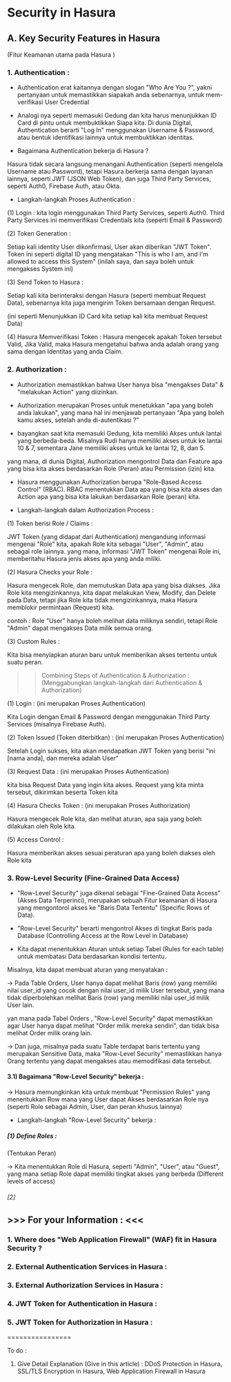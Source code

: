 # Security in Hasura

## A. Key Security Features in Hasura
(Fitur Keamanan utama pada Hasura )

### 1. Authentication :

- Authentication erat kaitannya dengan slogan "Who Are You ?",
yakni pertanyaan untuk memastikkan siapakah anda sebenarnya, untuk mem-verifikasi User Credential

-  Analogi nya seperti memasuki Gedung dan kita harus menunjukkan ID Card di pintu untuk membuktikkan Siapa kita.
Di dunia Digital, Authentication berarti "Log In" menggunakan Username & Password,
atau bentuk identifikasi lainnya untuk membuktikkan identitas.

- Bagaimana Authentication bekerja di Hasura ? 

Hasura tidak secara langsung menangani Authentication (seperti mengelola Username atau Password), tetapi Hasura berkerja sama dengan layanan lainnya, seperti JWT (JSON Web Token), dan juga Third Party Services, seperti Auth0, Firebase Auth, atau Okta.


- Langkah-langkah Proses Authentication :

(1) Login :
kita login menggunakan Third Party Services, seperti Auth0.
Third Party Services ini memverifikasi Credentials kita (seperti Email & Password)

(2) Token Generation :

Setiap kali identity User dikonfirmasi, User akan diberikan "JWT Token".
Token ini seperti digital ID yang mengatakan "This is who I am, and I'm allowed to access this System"
(inilah saya, dan saya boleh untuk mengakses System ini)

(3) Send Token to Hasura :

Setiap kali kita berinteraksi dengan Hasura (seperti membuat Request Data),
sebenarnya kita juga mengirim Token bersamaan dengan Request.

(ini seperti Menunjukkan ID Card kita setiap kali kita membuat Request Data)


(4) Hasura Memverifikasi Token :
Hasura mengecek apakah Token tersebut Valid,
Jika Valid, maka Hasura mengetahui bahwa anda adalah orang yang sama dengan Identitas yang anda Claim.

### 2. Authorization :

-  Authorization memastikkan bahwa User hanya bisa "mengakses Data" & "melakukan Action" yang diizinkan.
-  Authorization merupakan Proses untuk menetukkan "apa yang boleh anda lakukan",
yang mana hal ini menjawab pertanyaan "Apa yang boleh kamu akses, setelah anda di-autentikasi ?"

- bayangkan saat kita memasuki Gedung, kita memiliki Akses untuk lantai yang berbeda-beda.
Misalnya Rudi hanya memiliki akses untuk ke lantai 10 & 7,
sementara Jane memiliki akses untuk ke lantai 12, 8, dan 5.

yang mana, di dunia Digital, Authorization mengontrol Data dan Feature apa yang bisa kita akses berdasarkan Role (Peran) atau Permission (izin) kita.

- Hasura menggunakan Authorization berupa "Role-Based Access Control" (RBAC).
RBAC menentukkan Data apa yang bisa kita akses dan Action apa yang bisa kita lakukan berdasarkan Role (peran) kita.

- Langkah-langkah dalam Authorization Process :

(1) Token berisi Role / Claims :

JWT Token (yang didapat dari Authentication) mengandung informasi mengenai "Role" kita,
apakah Role kita sebagai "User", "Admin", atau sebagai role lainnya.
yang mana, informasi "JWT Token" mengenai Role ini, memberitahu Hasura jenis akses apa yang anda miliki.

(2) Hasura Checks your Role :

Hasura mengecek Role, dan memutuskan Data apa yang bisa diakses.
Jika Role kita mengizinkannya, kita dapat melakukan View, Modify, dan Delete pada Data,
tetapi jika Role kita tidak mengizinkannya, maka Hasura memblokir permintaan (Request) kita.

contoh :
Role "User" hanya boleh melihat data miliknya sendiri, tetapi Role "Admin" dapat mengakses Data milik semua orang.

(3) Custom Rules :

Kita bisa menyiapkan aturan baru untuk memberikan akses tertentu untuk suatu peran.


>> Combining Steps of Authentication & Authorization :
>> (Menggabungkan langkah-langkah dari Authentication & Authorization)

(1) Login :
(ini merupakan Proses Authentication)

Kita Login dengan Email & Password dengan menggunakan Third Party Services (misalnya Firebase Auth).



(2) Token Issued (Token diterbitkan) :
(ini merupakan Proses Authentication)

Setelah Login sukses, kita akan mendapatkan JWT Token yang berisi "ini [nama anda], dan mereka adalah User"

(3) Request Data : 
(ini merupakan Proses Authentication)

kita bisa Request Data yang ingin kita akses.
Request yang kita minta tersebut, dikirimkan beserta Token kita

(4) Hasura Checks Token :
(ini merupakan Proses Authorization)

Hasura mengecek Role kita, dan melihat aturan, apa saja yang boleh dilakukan oleh Role kita.

(5) Access Control : 

Hasura memberikan akses sesuai peraturan apa yang boleh diakses oleh Role kita


### 3. Row-Level Security (Fine-Grained Data Access)

- "Row-Level Security" juga dikenal sebagai "Fine-Grained Data Access" (Akses Data Terperinci), merupakan sebuah Fitur keamanan di Hasura yang mengontorol akses ke "Baris Data Tertentu" (Specific Rows of Data).

- "Row-Level Security" berarti mengontrol Akses di tingkat Baris pada Database
(Controlling Access at the Row Level in Database)

- Kita dapat menentukkan Aturan untuk setiap Tabel (Rules for each table) untuk membatasi Data berdasarkan kondisi tertentu.

Misalnya, kita dapat membuat aturan yang menyatakan :

-> Pada Table Orders, User hanya dapat melihat Baris (row) yang memiliki nilai user_id yang cocok dengan nilai user_id milik User tersebut,
yang mana tidak diperbolehkan melihat Baris (row) yang memiliki nilai user_id milik User lain.

yan mana pada Tabel Orders , "Row-Level Security" dapat memastikkan agar User hanya dapat melihat "Order milik mereka sendiri", dan tidak bisa melihat Order milik orang lain.

-> Dan juga, misalnya pada suatu Table terdapat baris tertentu yang merupakan Sensitive Data, maka "Row-Level Security" memastikkan hanya Orang tertentu yang dapat mengakses atau memodifikasi data tersebut. 

#### 3.1) Bagaimana "Row-Level Security" bekerja :

-> Hasura memungkinkan kita untuk membuat "Permission Rules" yang menentukkan Row mana yang User dapat Akses berdasarkan Role nya (seperti Role sebagai Admin, User, dan peran khusus lainnya)

 - Langkah-langkah "Row-Level Security" bekerja :

##### [1} Define Roles :
(Tentukan Peran)

-> Kita menentukkan Role di Hasura, seperti "Admin", "User", atau "Guest",
yang mana setiap Role dapat memiliki tingkat akses yang berbeda (Different levels of access)

###### [2]

## >>> For your Information :  <<<

### 1. Where does "Web Application Firewall" (WAF) fit in Hasura Security ?

### 2.  External Authentication Services in Hasura :

### 3. External Authorization Services in Hasura :

### 4. JWT Token for Authentication in Hasura :

### 5. JWT Token for Authorization in Hasura :
================

To do :

1. Give Detail Explanation (Give in this article) : DDoS Protection in Hasura, SSL/TLS Encryption in Hasura, Web Application Firewall in Hasura
